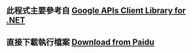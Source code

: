 ## 此程式主要參考自 [Google APIs Client Library for .NET](https://github.com/google/google-api-dotnet-client)


## 直接下載執行檔案 [Download from Paidu](https://pan.baidu.com/s/1wQU8UboVYT6VVSPuATae8g)